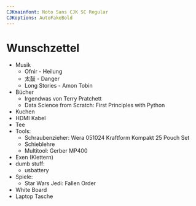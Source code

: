 ```yaml
---
CJKmainfont: Noto Sans CJK SC Regular
CJKoptions: AutoFakeBold
---
```


# Wunschzettel
- Musik
	- Ofnir - Heilung
	- 太鼓  - Danger
	- Long Stories - Amon Tobin
- Bücher
	- Irgendwas von Terry Pratchett
	- Data Science from Scratch: First Principles with Python
- Kuchen
- HDMI Kabel
- Tee
- Tools:
    - Schraubenzieher: Wera 051024 Kraftform Kompakt 25 Pouch Set
    - Schieblehre
    - Multitool: Gerber MP400
- Exen (Klettern)
- dumb stuff:
    - usbattery
- Spiele:
    - Star Wars Jedi: Fallen Order
- White Board
- Laptop Tasche

